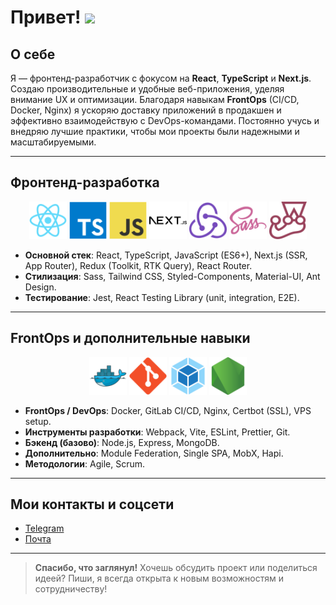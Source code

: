 # Привет! <img src="https://raw.githubusercontent.com/blackcater/blackcater/main/images/Hi.gif" width="30px" />

## О себе
Я — фронтенд-разработчик с фокусом на **React**, **TypeScript** и **Next.js**. Создаю производительные и удобные веб-приложения, уделяя внимание UX и оптимизации. Благодаря навыкам **FrontOps** (CI/CD, Docker, Nginx) я ускоряю доставку приложений в продакшен и эффективно взаимодействую с DevOps-командами. Постоянно учусь и внедряю лучшие практики, чтобы мои проекты были надежными и масштабируемыми.

---

## Фронтенд-разработка

<p align="center">
  <img src="https://raw.githubusercontent.com/devicons/devicon/master/icons/react/react-original.svg" alt="React" width="60" height="60" />
  <img src="https://raw.githubusercontent.com/devicons/devicon/master/icons/typescript/typescript-original.svg" alt="TypeScript" width="60" height="60" />
  <img src="https://raw.githubusercontent.com/devicons/devicon/master/icons/javascript/javascript-original.svg" alt="JavaScript" width="60" height="60" />
  <img src="https://raw.githubusercontent.com/devicons/devicon/master/icons/nextjs/nextjs-original-wordmark.svg" alt="Next.js" width="60" height="60" />
  <img src="https://raw.githubusercontent.com/devicons/devicon/master/icons/redux/redux-original.svg" alt="Redux" width="60" height="60" />
  <img src="https://raw.githubusercontent.com/devicons/devicon/master/icons/sass/sass-original.svg" alt="Sass" width="60" height="60" />
  <img src="https://raw.githubusercontent.com/devicons/devicon/master/icons/jest/jest-plain.svg" alt="Jest" width="60" height="60" />
</p>

- **Основной стек**: React, TypeScript, JavaScript (ES6+), Next.js (SSR, App Router), Redux (Toolkit, RTK Query), React Router.
- **Стилизация**: Sass, Tailwind CSS, Styled-Components, Material-UI, Ant Design.
- **Тестирование**: Jest, React Testing Library (unit, integration, E2E).

---

## FrontOps и дополнительные навыки

<p align="center">
  <img src="https://raw.githubusercontent.com/devicons/devicon/master/icons/docker/docker-original.svg" alt="Docker" width="60" height="60" />
  <img src="https://raw.githubusercontent.com/devicons/devicon/master/icons/git/git-original.svg" alt="Git" width="60" height="60" />
  <img src="https://raw.githubusercontent.com/devicons/devicon/master/icons/webpack/webpack-original.svg" alt="Webpack" width="60" height="60" />
  <img src="https://raw.githubusercontent.com/devicons/devicon/master/icons/nodejs/nodejs-original.svg" alt="Node.js" width="60" height="60" />
</p>

- **FrontOps / DevOps**: Docker, GitLab CI/CD, Nginx, Certbot (SSL), VPS setup.
- **Инструменты разработки**: Webpack, Vite, ESLint, Prettier, Git.
- **Бэкенд (базово)**: Node.js, Express, MongoDB.
- **Дополнительно**: Module Federation, Single SPA, MobX, Hapi.
- **Методологии**: Agile, Scrum.

---

## Мои контакты и соцсети

- [Telegram](@anastasiya_guryanova)  
- [Почта](mailto:anastasia.gurianova.dev@mail.ru)

---

> **Спасибо, что заглянул!** Хочешь обсудить проект или поделиться идеей? Пиши, я всегда открыта к новым возможностям и сотрудничеству! 
